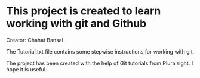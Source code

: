 # This project is created to learn working with git and Github
Creator: Chahat Bansal

The Tutorial.txt file contains some stepwise instructions for working with git.

The project has been created with the help of Git tutorials from Pluralsight. 
I hope it is useful. 
